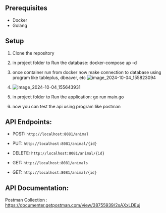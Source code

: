 ## Prerequisites
- Docker
- Golang

## Setup

1. Clone the repository
2. in project folder to Run the database: docker-compose up -d
3. once container run from docker now make connection to database using program like tableplus, dbeaver, etc ![image_2024-10-04_155823094](https://github.com/user-attachments/assets/d98090a4-d11e-4b0a-87b6-4742475a9543)

4. ![image_2024-10-04_155643931](https://github.com/user-attachments/assets/0096f027-d75b-4d4b-886e-bc345ba4e64c)
5. in project folder to Run the application: go run main.go
6. now you can test the api using program like postman

 ## API Endpoints:
- POST: `http://localhost:8081/animal`
- PUT: `http://localhost:8081/animal/{id}`
- DELETE: `http://localhost:8081/animal/{id}`

- GET: `http://localhost:8081/animals`
- GET: `http://localhost:8081/animal/{id}`

 ## API Documentation:
 Postman Collection : https://documenter.getpostman.com/view/38755939/2sAXxLDEuj
